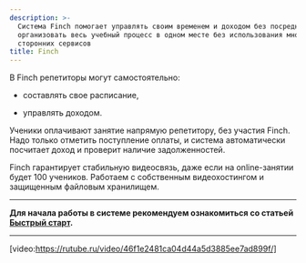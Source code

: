 ```yaml
---
description: >-
  Система Finch помогает управлять своим временем и доходом без посредников и
  организовать весь учебный процесс в одном месте без использования множества
  сторонних сервисов
title: Finch
---
```


В Finch репетиторы могут самостоятельно:

-  составлять свое расписание,

-  управлять доходом.

Ученики оплачивают занятие напрямую репетитору, без участия Finch. Надо только отметить поступление оплаты, и система автоматически посчитает доход и проверит наличие задолженностей.

Finch гарантирует стабильную видеосвязь, даже если на online-занятии будет 100 учеников. Работаем с собственным видеохостингом и защищенным файловым хранилищем.

---

**Для начала работы в системе рекомендуем ознакомиться со статьей** [**Быстрый старт**](./rekomendacii/bystryi-start)**.**

---

[video:https://rutube.ru/video/46f1e2481ca04d44a5d3885ee7ad899f/]


